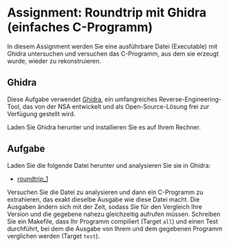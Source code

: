 # Assignment: Roundtrip mit Ghidra (einfaches C-Programm)



In diesem Assignment werden Sie eine ausführbare Datei (Executable) mit Ghidra untersuchen und versuchen das C-Programm, aus dem sie erzeugt wurde, wieder zu rekonstruieren.


## Ghidra

Diese Aufgabe verwendet [Ghidra](https://ghidra-sre.org/), ein umfangreiches Reverse-Engineering-Tool, das von der NSA entwickelt und als Open-Source-Lösung frei zur Verfügung gestellt wird.

Laden Sie Ghidra herunter und installieren Sie es auf Ihrem Rechner.

## Aufgabe

Laden Sie die folgende Datei herunter und analysieren Sie sie in Ghidra:

  * [roundtrip_1](roundtrip_1)

Versuchen Sie die Datei zu analysieren und dann ein C-Programm zu extrahieren, das exakt dieselbe Ausgabe wie diese Datei macht. Die Ausgaben ändern sich mit der Zeit, sodass Sie für den Vergleich Ihre Version und die gegebene nahezu gleichzeitig aufrufen müssen. Schreiben Sie ein Makefile, dass Ihr Programm compiliert (Target `all`) und einen Test durchführt, bei dem die Ausgabe von Ihrem und dem gegebenen Programm verglichen werden (Target `test`).